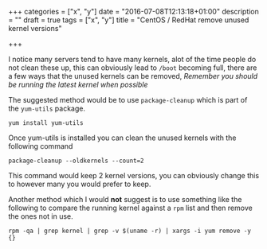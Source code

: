 +++
categories = ["x", "y"]
date = "2016-07-08T12:13:18+01:00"
description = ""
draft = true
tags = ["x", "y"]
title = "CentOS / RedHat remove unused kernel versions"

+++

I notice many servers tend to have many kernels, alot of the time people do not clean these up, this can obviously lead to `/boot` becoming full, there are a few ways that the unused kernels can be removed, _Remember you should be running the latest kernel when possible_

The suggested method would be to use `package-cleanup` which is part of the `yum-utils` package.

```
yum install yum-utils
```

Once yum-utils is installed you can clean the unused kernels with the following command

```
package-cleanup --oldkernels --count=2
```

This command would keep 2 kernel versions, you can obviously change this to however many you would prefer to keep.

Another method which I would **not** suggest is to use something like the following to compare the running kernel against a `rpm` list and then remove the ones not in use.

```
rpm -qa | grep kernel | grep -v $(uname -r) | xargs -i yum remove -y {}
```
